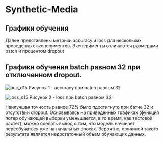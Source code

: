 # Synthetic-Media
## Графики обучения
Далее представлены метрики accuracy и loss для нескольких проведенных экспериментов. Эксперименты отличаются размерами batch и процентом dropout

## Графики обучения batch равном 32 при отключенном dropout.
![auc_d15](https://github.com/Smusyc/Synthetic-Media/assets/43301245/8861203f-e949-43dc-b6da-c3055d0d782b)
Рисунок 1 - accuracy при batch равном 32

![loss_d15](https://github.com/Smusyc/Synthetic-Media/assets/43301245/040a1106-94d8-4fa8-8c27-b72cd6942894)
Рисунок 2 - loss при batch равном 32

Наилучшая точность равное 72% было пдостигнуто при батче 32 и отсутствии dropout. Основываясь на приведенных графиках (функция потер обучающей выборки уменьшается, в то время, как тестовой растёт), можно сделать вывод о том, что модель начинает переобучаться уже на начальных эпохах. Вероятно, причиной такого результата является недостаточный объем обучающих данных.

